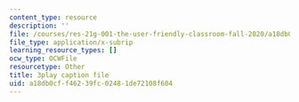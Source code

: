 ```yaml
---
content_type: resource
description: ''
file: /courses/res-21g-001-the-user-friendly-classroom-fall-2020/a18db0cff46239fc02481de72108f604_94YsseQIXq0.srt
file_type: application/x-subrip
learning_resource_types: []
ocw_type: OCWFile
resourcetype: Other
title: 3play caption file
uid: a18db0cf-f462-39fc-0248-1de72108f604
---
```

